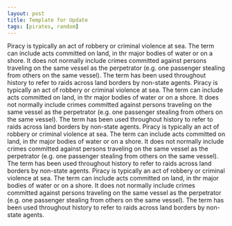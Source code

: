 ```yaml
---
layout: post
title: Template for Update
tags: [pirates, random]
---
```


Piracy is typically an act of robbery or criminal violence at sea. The term can include acts committed on land, in thr major bodies of water or on a shore. It does not normally include crimes committed against persons traveling on the same vessel as the perpetrator (e.g. one passenger stealing from others on the same vessel). The term has been used throughout history to refer to raids across land borders by non-state agents.
Piracy is typically an act of robbery or criminal violence at sea. The term can include acts committed on land, in thr major bodies of water or on a shore. It does not normally include crimes committed against persons traveling on the same vessel as the perpetrator (e.g. one passenger stealing from others on the same vessel). The term has been used throughout history to refer to raids across land borders by non-state agents.
Piracy is typically an act of robbery or criminal violence at sea. The term can include acts committed on land, in thr major bodies of water or on a shore. It does not normally include crimes committed against persons traveling on the same vessel as the perpetrator (e.g. one passenger stealing from others on the same vessel). The term has been used throughout history to refer to raids across land borders by non-state agents.
Piracy is typically an act of robbery or criminal violence at sea. The term can include acts committed on land, in thr major bodies of water or on a shore. It does not normally include crimes committed against persons traveling on the same vessel as the perpetrator (e.g. one passenger stealing from others on the same vessel). The term has been used throughout history to refer to raids across land borders by non-state agents.
